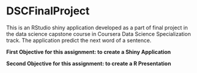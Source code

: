 # DSCFinalProject

This is an RStudio shiny application developed as a part of final project in the data science capstone course in Coursera Data Science Specialization track. The application predict the next word of a sentence.

**First Objective for this assignment: to create a Shiny Application**

**Second Objective for this assignment: to create a R Presentation**
